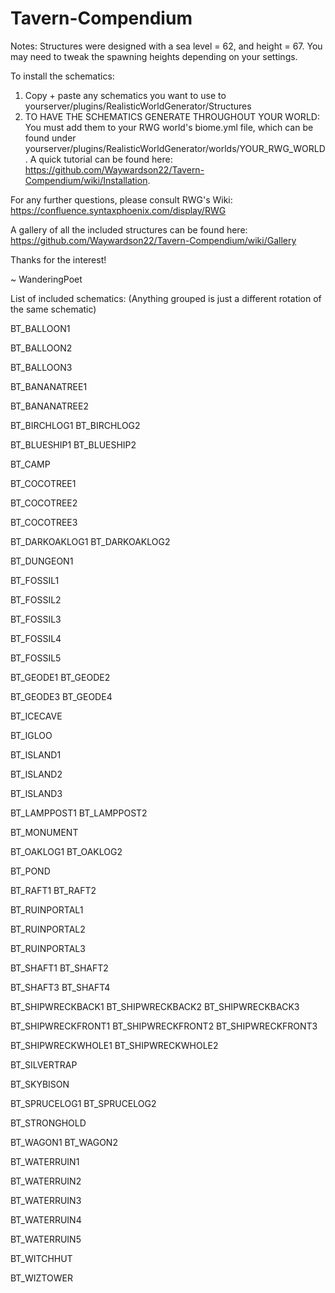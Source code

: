 # Tavern-Compendium
Notes: Structures were designed with a sea level = 62, and height = 67. You may need to tweak the spawning heights depending on your settings.

To install the schematics:
1. Copy + paste any schematics you want to use to yourserver/plugins/RealisticWorldGenerator/Structures
2. TO HAVE THE SCHEMATICS GENERATE THROUGHOUT YOUR WORLD: You must add them to your RWG world's biome.yml file, which can be found under yourserver/plugins/RealisticWorldGenerator/worlds/YOUR_RWG_WORLD. A quick tutorial can be found here: https://github.com/Waywardson22/Tavern-Compendium/wiki/Installation.

For any further questions, please consult RWG's Wiki: https://confluence.syntaxphoenix.com/display/RWG

A gallery of all the included structures can be found here: https://github.com/Waywardson22/Tavern-Compendium/wiki/Gallery

Thanks for the interest!

~ WanderingPoet


List of included schematics: (Anything grouped is just a different rotation of the same schematic)

BT_BALLOON1

BT_BALLOON2

BT_BALLOON3

BT_BANANATREE1

BT_BANANATREE2

BT_BIRCHLOG1
BT_BIRCHLOG2  

BT_BLUESHIP1
BT_BLUESHIP2  

BT_CAMP

BT_COCOTREE1

BT_COCOTREE2

BT_COCOTREE3

BT_DARKOAKLOG1
BT_DARKOAKLOG2

BT_DUNGEON1

BT_FOSSIL1

BT_FOSSIL2

BT_FOSSIL3

BT_FOSSIL4

BT_FOSSIL5

BT_GEODE1
BT_GEODE2

BT_GEODE3
BT_GEODE4

BT_ICECAVE

BT_IGLOO

BT_ISLAND1

BT_ISLAND2

BT_ISLAND3

BT_LAMPPOST1
BT_LAMPPOST2

BT_MONUMENT

BT_OAKLOG1
BT_OAKLOG2

BT_POND

BT_RAFT1
BT_RAFT2

BT_RUINPORTAL1

BT_RUINPORTAL2

BT_RUINPORTAL3

BT_SHAFT1
BT_SHAFT2

BT_SHAFT3
BT_SHAFT4

BT_SHIPWRECKBACK1
BT_SHIPWRECKBACK2
BT_SHIPWRECKBACK3

BT_SHIPWRECKFRONT1
BT_SHIPWRECKFRONT2
BT_SHIPWRECKFRONT3

BT_SHIPWRECKWHOLE1
BT_SHIPWRECKWHOLE2

BT_SILVERTRAP

BT_SKYBISON

BT_SPRUCELOG1
BT_SPRUCELOG2

BT_STRONGHOLD

BT_WAGON1
BT_WAGON2

BT_WATERRUIN1

BT_WATERRUIN2

BT_WATERRUIN3

BT_WATERRUIN4

BT_WATERRUIN5

BT_WITCHHUT

BT_WIZTOWER
